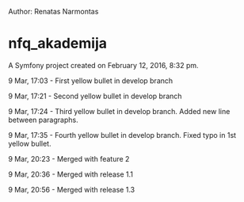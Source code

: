 Author: Renatas Narmontas

nfq_akademija
=============

A Symfony project created on February 12, 2016, 8:32 pm.



9 Mar, 17:03 - First yellow bullet in develop branch

9 Mar, 17:21 - Second yellow bullet in develop branch

9 Mar, 17:24 - Third yellow bullet in develop branch. Added new line between paragraphs.

9 Mar, 17:35 - Fourth yellow bullet in develop branch. Fixed typo in 1st yellow bullet.

9 Mar, 20:23 - Merged with feature 2

9 Mar, 20:36 - Merged with release 1.1

9 Mar, 20:56 - Merged with release 1.3

